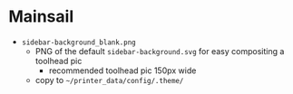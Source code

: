 # Mainsail

- `sidebar-background_blank.png`
    - PNG of the default `sidebar-background.svg` for easy compositing a toolhead pic
        - recommended toolhead pic 150px wide
    - copy to `~/printer_data/config/.theme/`
